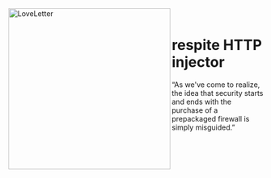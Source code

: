 <div>
  <img width="320" height="auto" align="left" src="https://media.giphy.com/media/Vuw9m5wXviFIQ/source.gif" alt="LoveLetter"/>
  <br>
  <h1>respite HTTP injector</h1>
  <p>“As we've come to realize, the idea that security starts and ends with the purchase of a prepackaged firewall is simply misguided.”</p>
</div>
